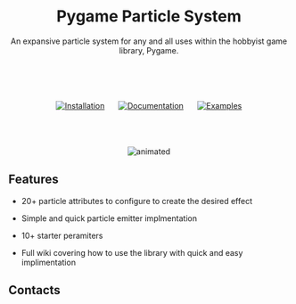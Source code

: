 <h1 align="center">Pygame Particle System</h1>

<p align="center">An expansive particle system for any and all uses within the hobbyist game library, Pygame.</p><br>

[//]: <> (https://shields.io/badges)

<div align="center">
 <br><br><br>
  <a href="https://github.com/Twice-Ice/Pygame-Particle-System/wiki#basic-setup"><img src="https://img.shields.io/badge/Installation-white?style=for-the-badge&color=c7203c" alt="Installation"></a>&ensp;&ensp;&ensp;
  <a href="https://github.com/Twice-Ice/Pygame-Particle-System/wiki"><img src="https://img.shields.io/badge/Documentation-white?style=for-the-badge&color=8c20c7" alt="Documentation"></a>&ensp;&ensp;&ensp;
  <a href="https://github.com/Twice-Ice/Pygame-Particle-System/wiki/Examples"><img src="https://img.shields.io/badge/Examples-white?style=for-the-badge&color=1e77b3" alt="Examples"></a>
 
</div>

<p align="center">
  <br><br><br>
  <img src="https://github.com/Twice-Ice/Pygame-Particle-System/blob/main/gifs/pikachuSadj.gif" alt="animated" />
</p>

## Features

- 20+ particle attributes to configure to create the desired effect

- Simple and quick particle emitter implmentation

- 10+ starter peramiters

- Full wiki covering how to use the library with quick and easy implimentation

## Contacts
